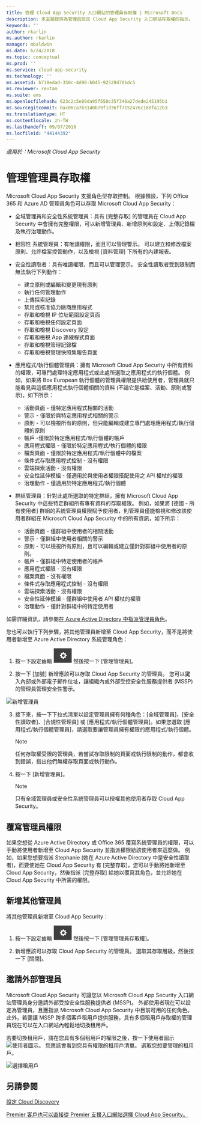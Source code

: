 ```yaml
---
title: 管理 Cloud App Security 入口網站的管理員存取權 | Microsoft Docs
description: 本主題提供為管理員設定 Cloud App Security 入口網站存取權的指示。
keywords: ''
author: rkarlin
ms.author: rkarlin
manager: mbaldwin
ms.date: 6/24/2018
ms.topic: conceptual
ms.prod: ''
ms.service: cloud-app-security
ms.technology: ''
ms.assetid: b718edad-350c-4d90-b045-92529d701dc5
ms.reviewer: reutam
ms.suite: ems
ms.openlocfilehash: 623c2c5e89da95f550c35f346a27dede245195b1
ms.sourcegitcommit: 0ac08ca7b3140b79f1d36ff7152476c188fa12b3
ms.translationtype: HT
ms.contentlocale: zh-TW
ms.lasthandoff: 09/07/2018
ms.locfileid: "44144392"
---
```

*適用於：Microsoft Cloud App Security*


# <a name="manage-admin-access"></a>管理管理員存取權

Microsoft Cloud App Security 支援角色型存取控制。 根據預設，下列 Office 365 和 Azure AD 管理員角色可以存取 Microsoft Cloud App Security：

- 全域管理員和安全性系統管理員：具有 [完整存取] 的管理員在 Cloud App Security 中會擁有完整權限，可以新增管理員、新增原則和設定、上傳記錄檔及執行治理動作。

- 相容性 系統管理員：有唯讀權限，而且可以管理警示。 可以建立和修改檔案原則、允許檔案控管動作，以及檢視 [資料管理] 下所有的內建報表。 

- 安全性讀取者：具有唯讀權限，而且可以管理警示。 安全性讀取者受到限制而無法執行下列動作：

  - 建立原則或編輯和變更現有原則 
  - 執行任何管理動作 
  - 上傳探索記錄
  - 禁用或核准協力廠商應用程式
  - 存取和檢視 IP 位址範圍設定頁面
  - 存取和檢視任何設定頁面 
  - 存取和檢視 Discovery 設定 
  - 存取和檢視 App 連線程式頁面
  - 存取和檢視管理記錄檔 
  - 存取和檢視管理快照集報告頁面 

- 應用程式/執行個體管理員：擁有 Microsoft Cloud App Security 中所有資料的權限，可專門處理特定應用程式或此處所選取之應用程式的執行個體。 例如，如果將 Box European 執行個體的管理員權限提供給使用者，管理員就只能看見與這個應用程式執行個體相關的資料 (不論它是檔案、活動、原則或警示)，如下所示：

  - 活動頁面 - 僅特定應用程式相關的活動
  - 警示 - 僅限於與特定應用程式相關的警示
  - 原則 - 可以檢視所有的原則，但只能編輯或建立專門處理應用程式/執行個體的原則
  - 帳戶 -僅限於特定應用程式/執行個體的帳戶
  - 應用程式權限 - 僅限於特定應用程式/執行個體的權限
  - 檔案頁面 - 僅限於特定應用程式/執行個體中的檔案
  - 條件式存取應用程式控制 - 沒有權限
  - 雲端探索活動 - 沒有權限
  - 安全性延伸模組 - 僅適用於與使用者權限搭配使用之 API 權杖的權限
  - 治理動作 - 僅適用於特定應用程式/執行個體 

- 群組管理員：針對此處所選取的特定群組，擁有 Microsoft Cloud App Security 中這些特定群組所有專有資料的存取權限。 例如，如果將 [德國 - 所有使用者] 群組的系統管理員權限賦予使用者，則管理員僅能檢視和修改該使用者群組在 Microsoft Cloud App Security 中的所有資訊，如下所示：

  - 活動頁面 - 僅群組中使用者的相關活動
  - 警示 - 僅群組中使用者相關的警示
  - 原則 - 可以檢視所有原則，且可以編輯或建立僅針對群組中使用者的原則。
  - 帳戶 - 僅群組中特定使用者的帳戶
  - 應用程式權限 - 沒有權限
  - 檔案頁面 - 沒有權限
  - 條件式存取應用程式控制 - 沒有權限
  - 雲端探索活動 - 沒有權限
  - 安全性延伸模組 - 僅群組中使用者 API 權杖的權限
  - 治理動作 - 僅針對群組中的特定使用者



如需詳細資訊，請參閱[在 Azure Active Directory 中指派管理員角色](https://docs.microsoft.com/en-us/azure/active-directory/active-directory-assign-admin-roles)。

您也可以執行下列步驟，將其他管理員新增至 Cloud App Security，而不是將使用者新增至 Azure Active Directory 系統管理角色：

1. 按一下設定齒輪 ![設定圖示](./media/settings-icon.png "設定圖示") 然後按一下 [管理管理員]。 

2. 按一下 [加號] 新增應該可以存取 Cloud App Security 的管理員。 您可以鍵入內部或外部電子郵件位址，讓組織內或外部受控安全性服務提供者 (MSSP) 的管理員管理安全性警示。
  
  ![新增管理員](./media/add-admin.png)
    
3. 接下來，按一下下拉式清單以設定管理員擁有何種角色：[全域管理員]、[安全性讀取者]、[合規性管理員] 或 [應用程式/執行個體管理員]。如果您選取 [應用程式/執行個體管理員]，請選取要讓管理員擁有權限的應用程式/執行個體。

     >[!NOTE]
      >任何存取權受限的管理員，若嘗試存取限制的頁面或執行限制的動作，都會收到錯誤，指出他們無權存取頁面或執行動作。
4. 按一下 [新增管理員]。  

   >[!NOTE]
    >只有全域管理員或安全性系統管理員可以授權其他使用者存取 Cloud App Security。


## <a name="override-admin-permissions"></a>覆寫管理員權限

如果您想從 Azure Active Directory 或 Office 365 覆寫系統管理員的權限，可以手動將使用者新增至 Cloud App Security 並指派權限給該使用者來這麼做。
例如，如果您想要指派 Stephanie (她在 Azure Active Directory 中是安全性讀取者)，而要使她在 Cloud App Security 有 [完整存取]，您可以手動將她新增至 Cloud App Security，然後指派 [完整存取] 給她以覆寫其角色，並允許她在 Cloud App Security 中所需的權限。 

## <a name="add-additional-admins"></a>新增其他管理員

將其他管理員新增至 Cloud App Security：
1. 按一下設定齒輪 ![設定圖示](./media/settings-icon.png "設定圖示") 然後按一下 [管理管理員存取權]。 

2. 新增應該可以存取 Cloud App Security 的管理員。 選取其存取層級，然後按一下 [關閉]。

  
## <a name="invite-external-admins"></a>邀請外部管理員

Microsoft Cloud App Security 可讓您以 Microsoft Cloud App Security 入口網站管理員身分邀請外部受控安全性服務提供者 (MSSP)。 外部使用者現在可以設定為管理員，且獲指派 Microsoft Cloud App Security 中目前可用的任何角色。 此外，若要讓 MSSP 跨多個客戶租用戶提供服務，具有多個租用戶存取權的管理員現在可以在入口網站內輕鬆地切換租用戶。 

若要切換租用戶，請在您具有多個租用戶的權限之後，按一下使用者圖示 ![使用者圖示](./media/user-icon.png "使用者圖示")。 您應該會看到您具有權限的租用戶清單。 選取您想要管理的租用戶。

![選擇租用戶](./media/choose-tenant.png "選擇租用戶")

## <a name="see-also"></a>另請參閱  
[設定 Cloud Discovery](set-up-cloud-discovery.md)   

[Premier 客戶也可以直接從 Premier 支援入口網站選擇 Cloud App Security。](https://premier.microsoft.com/)  
  
  